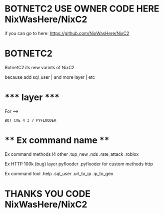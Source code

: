 # BOTNETC2 USE OWNER CODE HERE NixWasHere/NixC2

if you can go to here:
https://github.com/NixWasHere/NixC2

# BOTNETC2

BotnetC2 its new varints of NixC2

because add sql_user | and more layer | etc

# *** layer ***
For --> 
```
BOT CVE 4 3 7 PYFLOODER
```

# ** Ex command name **

Ex command methods l4 other
.tup_new .nds .rate_attack .roblox

Ex HTTP 100k (bug) layer pyflooder
.pyflooder for custom methods http

Ex command tool
.help .sql_user .url_to_ip .ip_to_geo

# THANKS YOU CODE NixWasHere/NixC2 #
